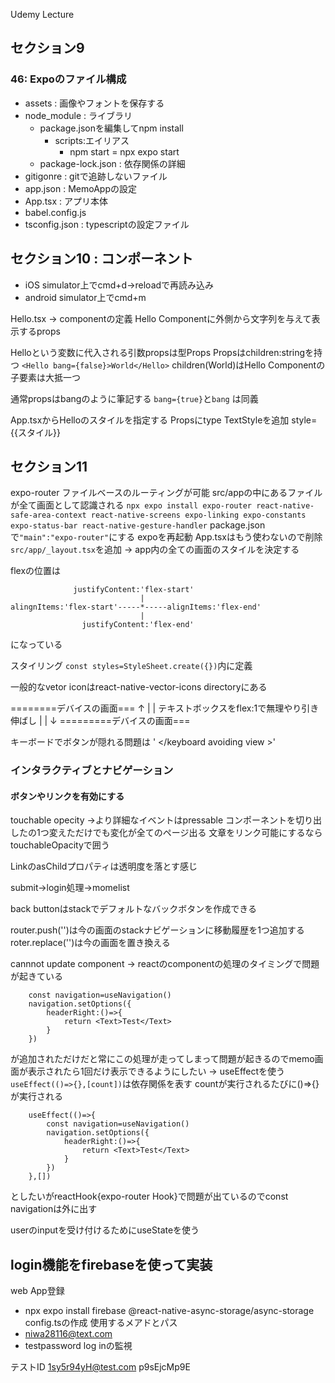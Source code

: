 Udemy Lecture

## セクション9
### 46: Expoのファイル構成
- assets : 画像やフォントを保存する
- node_module : ライブラリ
    - package.jsonを編集してnpm install
      - scripts:エイリアス
        - npm start = npx expo start
    - package-lock.json : 依存関係の詳細
- gitigonre : gitで追跡しないファイル
- app.json : MemoAppの設定
- App.tsx : アプリ本体
- babel.config.js
- tsconfig.json : typescriptの設定ファイル

## セクション10 : コンポーネント

- iOS simulator上でcmd+d->reloadで再読み込み
- android simulator上でcmd+m

Hello.tsx  -> componentの定義
Hello Componentに外側から文字列を与えて表示するprops

Helloという変数に代入される引数propsは型Props
Propsはchildren:stringを持つ
`<Hello bang={false}>World</Hello>`
children(World)はHello Componentの子要素は大抵一つ

通常propsはbangのように筆記する
`bang={true}`と`bang` は同義

App.tsxからHelloのスタイルを指定する
Propsにtype TextStyleを追加
style={{スタイル}}

## セクション11
expo-router
ファイルベースのルーティングが可能
src/appの中にあるファイルが全て画面として認識される
`npx expo install expo-router react-native-safe-area-context react-native-screens expo-linking expo-constants expo-status-bar react-native-gesture-handler`
package.jsonで`"main":"expo-router"`にする
expoを再起動
App.tsxはもう使わないので削除
`src/app/_layout.tsx`を追加 -> app内の全ての画面のスタイルを決定する

flexの位置は
```
              justifyContent:'flex-start'
                             |
alingnItems:'flex-start'-----*-----alignItems:'flex-end'
                             |
                justifyContent:'flex-end'

```

になっている

スタイリング
`const styles=StyleSheet.create({})`内に定義

一般的なvetor iconはreact-native-vector-icons directoryにある

========デバイスの画面===
↑
|
|
テキストボックスをflex:1で無理やり引き伸ばし
|
|
↓
=========デバイスの画面===

キーボードでボタンが隠れる問題は
'<keyboard avoiding view > </keyboard avoiding view >'

### インタラクティブとナビゲーション
#### ボタンやリンクを有効にする
touchable opecity
->より詳細なイベントはpressable
コンポーネントを切り出したの1つ変えただけでも変化が全てのページ出る
文章をリンク可能にするならtouchableOpacityで囲う

LinkのasChildプロパティは透明度を落とす感じ

submit->login処理->momelist

back buttonはstackでデフォルトなバックボタンを作成できる

router.push('')は今の画面のstackナビゲーションに移動履歴を1つ追加する
roter.replace('')は今の画面を置き換える

cannnot update component -> reactのcomponentの処理のタイミングで問題が起きている
```
    const navigation=useNavigation()
    navigation.setOptions({
        headerRight:()=>{
            return <Text>Test</Text>
        }
    })
```
が追加されただけだと常にこの処理が走ってしまって問題が起きるのでmemo画面が表示されたら1回だけ表示できるようにしたい
-> useEffectを使う
` useEffect(()=>{},[count])`は依存関係を表す
countが実行されるたびに()=>{}が実行される

```
    useEffect(()=>{
        const navigation=useNavigation()
        navigation.setOptions({
            headerRight:()=>{
                return <Text>Test</Text>
            }
        })
    },[])
```
としたいがreactHook{expo-router Hook}で問題が出ているのでconst navigationは外に出す

userのinputを受け付けるためにuseStateを使う

## login機能をfirebaseを使って実装
web App登録
- npx expo install firebase @react-native-async-storage/async-storage
config.tsの作成
使用するメアドとパス
- niwa28116@text.com
- testpassword
log inの監視

テストID
1sy5r94yH@test.com
p9sEjcMp9E